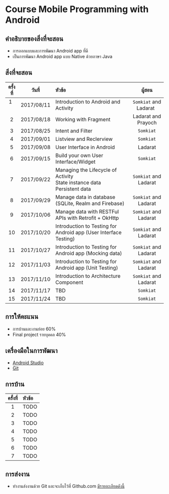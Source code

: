 # Course Mobile Programming with Android

## คำอธิบายของสิ่งที่จะสอน
* การออกแบบและการพัฒนา Android app ที่ดี
* เป็นการพัฒนา Android app แบบ Native ด้วยภาษา Java

## สิ่งที่จะสอน
| ครั้งที่    | วันที่           | หัวข้อ               | ผู้สอน   |
|:-------:|:-------------:|:------------------|:------------------:|
| 1      |2017/08/11| Introduction to Android and Activity      | `Somkiat` and Ladarat    |
| 2      |2017/08/18     | Working with Fragment               | Ladarat and Prayoch
| 3      |2017/08/25     | Intent and Filter| `Somkiat`     |
| 4      |2017/09/01     | Listview and Reclerview| `Somkiat`     |
| 5      |2017/09/08     | User Interface in Android| Ladarat     |
| 6      |2017/09/15     | Build your own User Interface/Widget| `Somkiat`     |
| 7      |2017/09/22     | Managing the Lifecycle of Activity<br>State instance data<br>Persistent data| `Somkiat` and Ladarat|
| 8      |2017/09/29     | Manage data in database (SQLite, Realm and Firebase)| `Somkiat` and Ladarat     |
| 9      |2017/10/06     | Manage data with RESTFul APIs with Retrofit + OkHttp| `Somkiat` and Ladarat     |
| 10      |2017/10/20     | Introduction to Testing for Android app (User Interface Testing)| `Somkiat` and Ladarat     |
| 11      |2017/10/27     | Introduction to Testing for Android app (Mocking data)| `Somkiat` and Ladarat     |
| 12      |2017/11/03     | Introduction to Testing for Android app (Unit Testing)| `Somkiat` and Ladarat     |
| 13      |2017/11/10     | Introduction to Architecture Component| `Somkiat` and Ladarat     |
| 14      |2017/11/17     | TBD| `Somkiat`     |
| 15      |2017/11/24     | TBD| `Somkiat`     |

## การให้คะแนน
* การบ้านและงานย่อย 60%
* Final project รายบุคคล 40%

## เครื่องมือในการพัฒนา
* [Android Studio](https://developer.android.com/studio/index.html)
* [Git](https://git-scm.com/)

## การบ้าน
| ครั้งที่    | หัวข้อ          | 
|:-------:|:-------------|
|1| TODO |
|2| TODO |
|3| TODO |
|4| TODO |
|5| TODO |
|6| TODO |
|7| TODO |


## การส่งงาน
* ทำงานส่งงานด้วย Git และจะเก็บไว้ที่ Github.com [มีรายละเอียดดังนี้](https://github.com/up1/course-android-kmitl/wiki/%E0%B8%81%E0%B8%B2%E0%B8%A3%E0%B8%AA%E0%B9%88%E0%B8%87%E0%B8%87%E0%B8%B2%E0%B8%99%E0%B8%94%E0%B9%89%E0%B8%A7%E0%B8%A2-Git)
